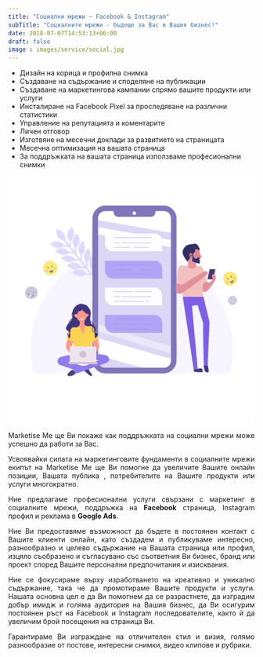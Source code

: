 ```yaml
---
title: "Социални мрежи – Facebook & Instagram"
subTitle: "Социалните мрежи - бъдеще за Вас и Вашия бизнес!"
date: 2018-07-07T14:53:13+06:00
draft: false
image : images/service/social.jpg
---
```

<div class='row mt-5'>
  <div class='col-12 col-lg-8'>
    <ul class='ul-service'>
      <li>Дизайн на корица и профилна снимка</li>
      <li>Създаване на съдържание и споделяне на публикации</li>
      <li>Създаване на маркетингова кампании спрямо вашите продукти или услуги</li>
      <li>Инсталиране на Facebook Pixel за проследяване на различни статистики </li>
      <li>Управление на репутацията и коментарите</li>
      <li>Личен отговор</li>
      <li>Изготвяне на месечни доклади за развитието на страницата</li>
      <li>Месечна оптимизация на вашата страница</li>
      <li>За поддръжката на вашата страница използваме професионални снимки</li>
    </ul>
  </div>
  <div class='col-12 col-lg-4'>
      <img class="img-fluid" src="/images/service-pages/social-media.png" />
  </div>
</div>
<p>
<div style="text-align: justify">
Marketise Me ще Ви покаже как поддръжката на социални мрежи може успешно да работи за Вас.

Усвоявайки силата на маркетинговите фундаменти в социалните мрежи екипът на Marketise Me ще Ви помогне да увеличите Вашите онлайн позиции, Вашата публика , потребителите на Вашите продукти или услуги многократно.

Ние предлагаме професионални услуги свързани с маркетинг в социалните мрежи, поддръжка на __Facebook__ страница, Instagram профил и реклама в __Google Ads__.

Ние Ви предоставяме възможност да бъдете в постоянен контакт с Вашите клиенти онлайн, като създадем и публикуваме интересно, разнообразно и целево съдържание на Вашата страница или профил, изцяло съобразено и съгласувано със съответния Ви бизнес, бранд или проект според Вашите персонални предпочитания и изисквания.

Ние се фокусираме върху изработването на креативно и уникално съдържание, така че да промотираме Вашите продукти и услуги. Нашата основна цел е да Ви помогнем да се разрастнете, да изградим добър имидж и голяма аудитория на Вашия бизнес, да Ви осигурим постоянен ръст на Facebook и Instagram последователите, както й да увеличим брой посещения на страница Ви.

Гарантираме Ви изграждане на отличителен стил и визия, голямо разнообразие от постове, интересни снимки, видео клипове и рубрики.
</div>
</p>